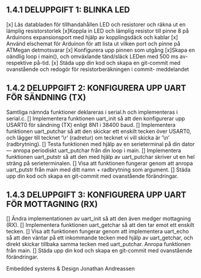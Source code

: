 ## 1.4.1 DELUPPGIFT 1: BLINKA LED
[x] Läs databladen för tillhandahållen LED och resistorer och räkna ut en lämplig resistorstorlek
[x]Koppla in LED och lämplig resistor till pinne 8 på Arduinons expansionsport med hjälp av
    kopplingsdäck och kablar
[x] Använd elschemat för Arduinon för att lista ut vilken port och pinne på ATMegan detmotsvarar
[x] Konfigurera upp pinnen som utgång
[x]Skapa en oändlig loop i main(), och omväxlande tänd/släck LEDen med 500 ms av- respektive
    på-tid.
[x] Städa upp din kod och skapa en git-commit med ovanstående och redogör för resistorberäkningen i
commit- meddelandet

## 1.4.2 DELUPPGIFT 2: KONFIGURERA UPP UART FÖR SÄNDNING (TX)
Samtliga nämnda funktioner deklareras i serial.h och implementeras i serial.c.
[] Implementera funktionen uart_init så att den konfigurerar upp USART0 för sändning (TX) enligt 8N1 i 38400 baud.
[] Implementera funktionen uart_putchar så att den skickar ett enskilt tecken över USART0, och lägger till tecknet ’\r’     (radretur) om tecknet vi vill skicka är ’\n’ (radbrytning).
[] Testa funktionen med hjälp av en serieterminal på din dator — anropa periodiskt uart_putchar från din loop i main.
[] Implementera funktionen uart_putstr så att den med hjälp av uart_putchar skriver ut en hel sträng på serieterminalen.
[] Visa att funktionen fungerar genom att anropa uart_putstr från main med ditt namn + radbrytning som argument.
[] Städa upp din kod och skapa en git-commit med ovanstående förändringar.

## 1.4.3 DELUPPGIFT 3: KONFIGURERA UPP UART FÖR MOTTAGNING (RX)
[] Ändra implementationen av uart_init så att den även medger mottagning (RX).
[] Implementera funktionen uart_getchar så att den tar emot ett enskilt tecken.
[] Visa att funktionen fungerar genom att implementera uart_echo så att den väntar på ett inkommande tecken med hjälp av uart_getchar,
   och direkt skickar tillbaka samma tecken med uart_putchar. Anropa funktionen från main.
[] Städa upp din kod och skapa en git-commit med ovanstående förändringar.



Embedded systems &amp; Design Jonathan Andreassen

